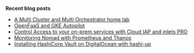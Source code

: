 **Recent blog posts**
<!-- BLOG-POST-LIST:START -->
- [A Multi Cluster and Multi Orchestrator home lab](https://johansiebens.dev/posts/2021/05/a-multi-cluster-and-multi-orchestrator-home-lab/)
- [OpenFaaS and GKE Autopilot](https://johansiebens.dev/posts/2021/03/openfaas-and-gke-autopilot/)
- [Control Access to your on-prem services with Cloud IAP and inlets PRO](https://johansiebens.dev/posts/2020/12/control-access-to-your-on-prem-services-with-cloud-iap-and-inlets-pro/)
- [Monitoring Nomad with Prometheus and Thanos](https://johansiebens.dev/posts/2020/12/monitoring-nomad-with-prometheus-and-thanos/)
- [Installing HashiCorp Vault on DigitalOcean with hashi-up](https://johansiebens.dev/posts/2020/12/installing-hashicorp-vault-on-digitalocean-with-hashi-up/)
<!-- BLOG-POST-LIST:END -->
